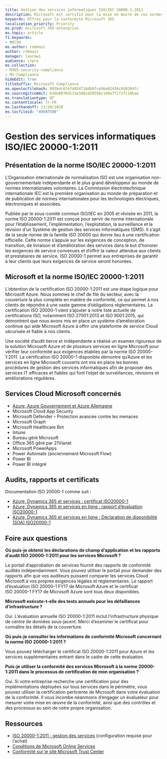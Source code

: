 ```yaml
---
title: Gestion des services informatiques ISO/IEC 20000-1:2011
description: Microsoft est certifié pour la mise en œuvre de ces normes de gestion des services.
keywords: Offres pour la conformité Microsoft 365
localization_priority: Priority
ms.prod: microsoft-365-enterprise
ms.topic: article
f1.keywords:
- NOCSH
ms.author: robmazz
author: robmazz
manager: laurawi
audience: itpro
ms.collection:
- M365-security-compliance
- MS-Compliance
hideEdit: true
titleSuffix: Microsoft Compliance
ms.openlocfilehash: 893bdc6f4fd854718db9fce56e92436c0d9384fc
ms.sourcegitcommit: 626b0076d133e588cd28598c149a7f272fc18bae
ms.translationtype: HT
ms.contentlocale: fr-FR
ms.lasthandoff: 11/30/2020
ms.locfileid: "49507598"
---
```

# <a name="isoiec-20000-12011-information-technology-service-management"></a>Gestion des services informatiques ISO/IEC 20000-1:2011

## <a name="isoiec-20000-12011-overview"></a>Présentation de la norme ISO/IEC 20000-1:2011

L’Organisation internationale de normalisation ISO est une organisation non-gouvernementale indépendante et le plus grand développeur au monde de normes internationales volontaires. La Commission électrotechnique internationale IEC est la première organisation au monde de préparation et de publication de normes internationales pour les technologies électriques, électroniques et associées.  
  
Publiée par le sous-comité commun ISO/IEC en 2005 et révisée en 2011, la norme ISO 20000-1:2011 est conçue pour servir de norme internationale pour l’établissement, l’implémentation, l’exploitation, la surveillance et la révision d’un Système de gestion des services informatiques (SMS). Il s’agit de la seule norme de la famille ISO 20000 qui donne lieu à une certification officielle. Cette norme s’appuie sur les exigences de conception, de transition, de livraison et d’amélioration des services dans le but d’honorer les exigences de service convenues et d’offrir la valeur attendue aux clients et prestataires de service. ISO 20000-1 permet aux entreprises de garantir à leur clients que leurs exigences de service seront honorées.

## <a name="microsoft-and-isoiec-20000-12011"></a>Microsoft et la norme ISO/IEC 20000-1:2011

L’obtention de la certification ISO 20000-1:2011 est une étape logique pour Microsoft Azure. Nous sommes le chef de file du secteur, avec la couverture la plus complète en matière de conformité, ce qui permet à nos clients de répondre à une vaste gamme d’obligations réglementaires. La certification ISO 20000-1 vient s’ajouter à notre liste actuelle de certifications ISO, notamment ISO 27001:2013 et ISO 9001:2015, qui démontrent que nous avons mis en place un système d’amélioration continue qui aide Microsoft Azure à offrir une plateforme de service Cloud sécurisée et fiable à nos clients.  
  
Une société d’audit tierce et indépendante a réalisé un examen rigoureux de la solution Microsoft Azure et de plusieurs services en ligne Microsoft pour vérifier leur conformité aux exigences établies par la norme ISO 20000-1:2011. La certification ISO 20000-1 disponible démontre qu’Azure et les services en ligne Microsoft couverts ont mis en place les bonnes procédures de gestion des services informatiques afin de proposer des services IT efficaces et fiables qui font l’objet de surveillances, révisions et améliorations régulières.

## <a name="microsoft-in-scope-cloud-services"></a>Services Cloud Microsoft concernés

- [Azure, Azure Gouvernement et Azure Allemagne](https://aka.ms/AzureCompliance)
- Microsoft Cloud App Security
- Microsoft Defender – Protection avancée contre les menaces
- Microsoft Graph
- Microsoft Healthcare Bot
- Intune
- Bureau géré Microsoft
- Office 365 géré par 21Vianet
- Microsoft PowerApps
- Power Automate (anciennement Microsoft Flow)
- Power BI
- Power BI intégré

## <a name="audits-reports-and-certificates"></a>Audits, rapports et certificats

Documentation ISO 20000-1 comme suit :

- [Azure, Dynamics 365 et services : certificat ISO20000-1](https://aka.ms/azureiso200001cert)
- [Azure, Dynamics 365 et services en ligne : rapport d’évaluation ISO20000-1](https://aka.ms/azureiso200001report)
- [Azure, Dynamics 365 et services en ligne : Déclaration de disponibilité (SOA) ISO20000-1](https://aka.ms/azureiso200001soa)

## <a name="frequently-asked-questions"></a>Foire aux questions

**Où puis-je obtenir les déclarations de champ d’application et les rapports d’audit ISO 20000-1:2011 pour les services Microsoft ?**

Le portail d’approbation de services fournit des rapports de conformité audités indépendamment. Vous pouvez utiliser le portail pour demander des rapports afin que vos auditeurs puissent comparer les services Cloud Microsoft à vos propres exigences légales et réglementaires. Le rapport d’évaluation ISO 20000-1 FY17 de Microsoft Azure et le certificat ISO 20000-1 FY17 de Microsoft Azure sont tous deux disponibles.

**Microsoft exécute-t-elle des tests annuels pour les défaillances d’infrastructure ?**

Oui. L’évaluation annuelle ISO 20000-1:2011 inclut l’infrastructure physique de centre de données sous-jacent. Merci d’examiner le certificat pour connaître les détails de la couverture.

**Où puis-je consulter les informations de conformité Microsoft concernant la norme ISO 20000-1:2011 ?**

Vous pouvez télécharger le certificat ISO 20000-1:2011 pour Azure et les services supplémentaires entrant dans le cadre de cette évaluation.

**Puis-je utiliser la conformité des services Microsoft à la norme 20000-1:2011 dans le processus de certification de mon organisation ?**

Oui. Si votre entreprise recherche une certification pour des implémentations déployées sur tous services dans le périmètre, vous pouvez utiliser la certification pertinente de Microsoft dans votre évaluation de la conformité. Il vous incombe néanmoins d’engager un évaluateur pour mesurer votre mise en œuvre de la conformité, ainsi que des contrôles et des processus au sein de votre propre organisation.

## <a name="resources"></a>Ressources

- [ISO 20000-1:2011 : gestion des services](https://www.iso.org/standard/51986.html) (configuration requise pour l’achat)
- [Conditions de Microsoft Online Services](https://aka.ms/Online-Services-Terms)
- [Conformité sur le site Microsoft Trust Center](https://www.microsoft.com/trust-center/compliance/compliance-overview)
